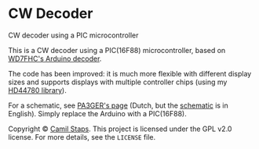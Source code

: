 # CW Decoder
CW decoder using a PIC microcontroller

This is a CW decoder using a PIC(16F88) microcontroller, based on [WD7FHC's
Arduino decoder](http://www.mypetarduino.com/ReadCode/readCode.01.html).

The code has been improved: it is much more flexible with different display
sizes and supports displays with multiple controller chips (using my [HD44780
library](https://github.com/camilstaps/hd44780_pic)).

For a schematic, see [PA3GER's page](http://www.pa3ger.nl/zelfbouw/cw-decoder/)
(Dutch, but the
[schematic](http://www.pa3ger.nl/wp-content/uploads/2015/12/CW-decoder.pdf) is
in English). Simply replace the Arduino with a PIC(16F88).

Copyright &copy; [Camil Staps](mailto:info@camilstaps.nl). This project is
licensed under the GPL v2.0 license. For more details, see the `LICENSE` file.
